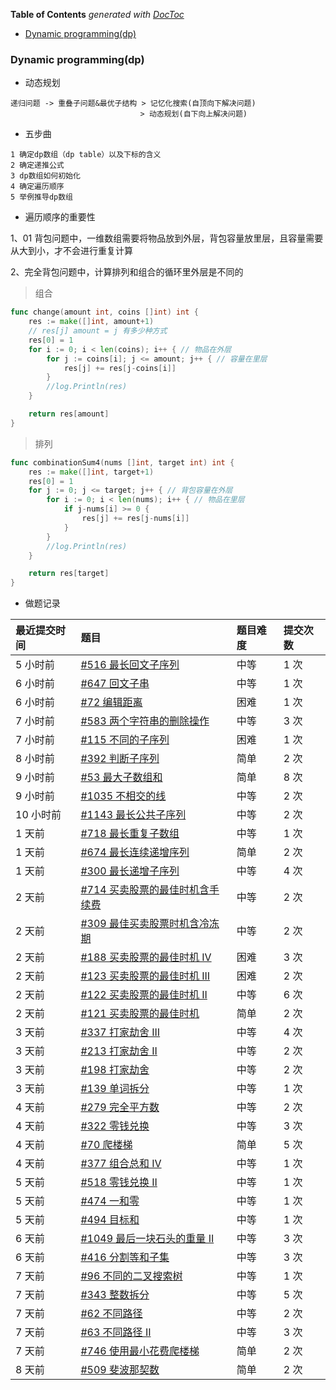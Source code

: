 <!-- START doctoc generated TOC please keep comment here to allow auto update -->
<!-- DON'T EDIT THIS SECTION, INSTEAD RE-RUN doctoc TO UPDATE -->
**Table of Contents**  *generated with [DocToc](https://github.com/thlorenz/doctoc)*

- [Dynamic programming(dp)](#dynamic-programmingdp)

<!-- END doctoc generated TOC please keep comment here to allow auto update -->

### Dynamic programming(dp)

- 动态规划

```
递归问题 -> 重叠子问题&最优子结构 > 记忆化搜索(自顶向下解决问题)
                             > 动态规划(自下向上解决问题)
```

- 五步曲

```
1 确定dp数组（dp table）以及下标的含义
2 确定递推公式
3 dp数组如何初始化
4 确定遍历顺序
5 举例推导dp数组
```


- 遍历顺序的重要性

1、01 背包问题中，一维数组需要将物品放到外层，背包容量放里层，且容量需要从大到小，才不会进行重复计算

2、完全背包问题中，计算排列和组合的循环里外层是不同的

> 组合


```go
func change(amount int, coins []int) int {
	res := make([]int, amount+1)
	// res[j] amount = j 有多少种方式
	res[0] = 1
	for i := 0; i < len(coins); i++ { // 物品在外层
		for j := coins[i]; j <= amount; j++ { // 容量在里层
			res[j] += res[j-coins[i]]
		}
		//log.Println(res)
	}

	return res[amount]
}
```

> 排列

```go
func combinationSum4(nums []int, target int) int {
	res := make([]int, target+1)
	res[0] = 1
	for j := 0; j <= target; j++ { // 背包容量在外层
		for i := 0; i < len(nums); i++ { // 物品在里层
			if j-nums[i] >= 0 {
				res[j] += res[j-nums[i]]
			}
		}
		//log.Println(res)
	}

	return res[target]
}
```

- 做题记录

| 最近提交时间 | 题目                                                         | 题目难度 | 提交次数 |
| :----------- | :----------------------------------------------------------- | :------- | :------- |
| 5 小时前     | [#516 最长回文子序列](https://leetcode-cn.com/problems/longest-palindromic-subsequence/) | 中等     | 1 次     |
| 6 小时前     | [#647 回文子串](https://leetcode-cn.com/problems/palindromic-substrings/) | 中等     | 1 次     |
| 6 小时前     | [#72 编辑距离](https://leetcode-cn.com/problems/edit-distance/) | 困难     | 1 次     |
| 7 小时前     | [#583 两个字符串的删除操作](https://leetcode-cn.com/problems/delete-operation-for-two-strings/) | 中等     | 3 次     |
| 7 小时前     | [#115 不同的子序列](https://leetcode-cn.com/problems/distinct-subsequences/) | 困难     | 1 次     |
| 8 小时前     | [#392 判断子序列](https://leetcode-cn.com/problems/is-subsequence/) | 简单     | 2 次     |
| 9 小时前     | [#53 最大子数组和](https://leetcode-cn.com/problems/maximum-subarray/) | 简单     | 8 次     |
| 9 小时前     | [#1035 不相交的线](https://leetcode-cn.com/problems/uncrossed-lines/) | 中等     | 2 次     |
| 10 小时前    | [#1143 最长公共子序列](https://leetcode-cn.com/problems/longest-common-subsequence/) | 中等     | 2 次     |
| 1 天前       | [#718 最长重复子数组](https://leetcode-cn.com/problems/maximum-length-of-repeated-subarray/) | 中等     | 1 次     |
| 1 天前       | [#674 最长连续递增序列](https://leetcode-cn.com/problems/longest-continuous-increasing-subsequence/) | 简单     | 2 次     |
| 1 天前       | [#300 最长递增子序列](https://leetcode-cn.com/problems/longest-increasing-subsequence/) | 中等     | 4 次     |
| 2 天前       | [#714 买卖股票的最佳时机含手续费](https://leetcode-cn.com/problems/best-time-to-buy-and-sell-stock-with-transaction-fee/) | 中等     | 2 次     |
| 2 天前       | [#309 最佳买卖股票时机含冷冻期](https://leetcode-cn.com/problems/best-time-to-buy-and-sell-stock-with-cooldown/) | 中等     | 2 次     |
| 2 天前       | [#188 买卖股票的最佳时机 IV](https://leetcode-cn.com/problems/best-time-to-buy-and-sell-stock-iv/) | 困难     | 3 次     |
| 2 天前       | [#123 买卖股票的最佳时机 III](https://leetcode-cn.com/problems/best-time-to-buy-and-sell-stock-iii/) | 困难     | 2 次     |
| 2 天前       | [#122 买卖股票的最佳时机 II](https://leetcode-cn.com/problems/best-time-to-buy-and-sell-stock-ii/) | 中等     | 6 次     |
| 2 天前       | [#121 买卖股票的最佳时机](https://leetcode-cn.com/problems/best-time-to-buy-and-sell-stock/) | 简单     | 2 次     |
| 3 天前       | [#337 打家劫舍 III](https://leetcode-cn.com/problems/house-robber-iii/) | 中等     | 4 次     |
| 3 天前       | [#213 打家劫舍 II](https://leetcode-cn.com/problems/house-robber-ii/) | 中等     | 2 次     |
| 3 天前       | [#198 打家劫舍](https://leetcode-cn.com/problems/house-robber/) | 中等     | 2 次     |
| 3 天前       | [#139 单词拆分](https://leetcode-cn.com/problems/word-break/) | 中等     | 1 次     |
| 4 天前       | [#279 完全平方数](https://leetcode-cn.com/problems/perfect-squares/) | 中等     | 2 次     |
| 4 天前       | [#322 零钱兑换](https://leetcode-cn.com/problems/coin-change/) | 中等     | 3 次     |
| 4 天前       | [#70 爬楼梯](https://leetcode-cn.com/problems/climbing-stairs/) | 简单     | 5 次     |
| 4 天前       | [#377 组合总和 Ⅳ](https://leetcode-cn.com/problems/combination-sum-iv/) | 中等     | 1 次     |
| 5 天前       | [#518 零钱兑换 II](https://leetcode-cn.com/problems/coin-change-2/) | 中等     | 1 次     |
| 5 天前       | [#474 一和零](https://leetcode-cn.com/problems/ones-and-zeroes/) | 中等     | 1 次     |
| 5 天前       | [#494 目标和](https://leetcode-cn.com/problems/target-sum/)  | 中等     | 1 次     |
| 6 天前       | [#1049 最后一块石头的重量 II](https://leetcode-cn.com/problems/last-stone-weight-ii/) | 中等     | 3 次     |
| 6 天前       | [#416 分割等和子集](https://leetcode-cn.com/problems/partition-equal-subset-sum/) | 中等     | 3 次     |
| 7 天前       | [#96 不同的二叉搜索树](https://leetcode-cn.com/problems/unique-binary-search-trees/) | 中等     | 1 次     |
| 7 天前       | [#343 整数拆分](https://leetcode-cn.com/problems/integer-break/) | 中等     | 5 次     |
| 7 天前       | [#62 不同路径](https://leetcode-cn.com/problems/unique-paths/) | 中等     | 2 次     |
| 7 天前       | [#63 不同路径 II](https://leetcode-cn.com/problems/unique-paths-ii/) | 中等     | 3 次     |
| 7 天前       | [#746 使用最小花费爬楼梯](https://leetcode-cn.com/problems/min-cost-climbing-stairs/) | 简单     | 2 次     |
| 8 天前       | [#509 斐波那契数](https://leetcode-cn.com/problems/fibonacci-number/) | 简单     | 2 次     |